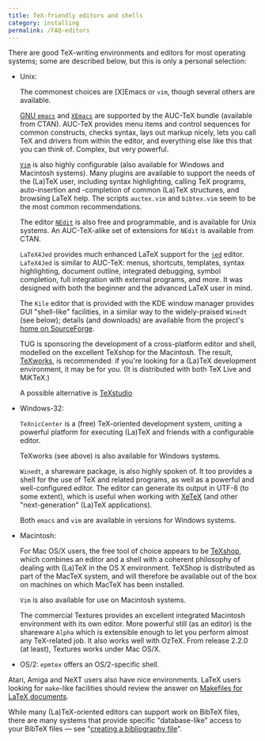 ```yaml
---
title: TeX-friendly editors and shells
category: installing
permalink: /FAQ-editors
---
```


There are good TeX-writing environments and editors for most
operating systems; some are described below, but this is only a
personal selection:

- Unix: 

  The commonest choices are [X]Emacs or
  `vim`, though several others are available.

  [GNU&nbsp;`emacs`](http://www.gnu.org/software/emacs/emacs.html)
  and [`XEmacs`](http://www.xemacs.org/) are supported
  by the AUC-TeX
  bundle (available from CTAN).  AUC-TeX provides menu
  items and control sequences for common constructs, checks syntax,
  lays out markup nicely, lets you call TeX and drivers from
  within the editor, and everything else like this that you can think
  of.  Complex, but very powerful.

  [`Vim`](https://vim.sourceforge.net) is also highly
  configurable (also available for Windows and Macintosh systems).
  Many plugins are available to support the needs of the (La)TeX user,
  including syntax highlighting, calling TeX programs,
  auto-insertion and -completion of common (La)TeX structures, and
  browsing LaTeX help.  The scripts `auctex.vim` and
  `bibtex.vim` seem to be the most common recommendations.

  The editor [`NEdit`](http://www.nedit.org/) is also free
  and programmable, and is available for Unix systems.  An
  AUC-TeX-alike set of extensions for `NEdit` is available
  from CTAN.

  `LaTeX4Jed` provides much enhanced LaTeX support for the
  [`jed`](http://www.jedsoft.org/jed/) editor.
  `LaTeX4Jed` is similar to AUC-TeX: menus,
  shortcuts, templates, syntax highlighting, document outline,
  integrated debugging, symbol completion, full integration with
  external programs, and more. It was designed with both the beginner
  and the advanced LaTeX user in mind.

  The `Kile` editor that is provided with the KDE
  window manager provides GUI "shell-like" facilities, in a
  similar way to the widely-praised `Winedt` (see below);
  details (and downloads) are available from the project's
  [home on SourceForge](https://kile.sourceforge.net/).

  TUG is sponsoring the development of a cross-platform editor
  and shell, modelled on the excellent TeXshop for the Macintosh.
  The result,
  [TeXworks](https://www.tug.org/texworks/), is recommended: if
  you're looking for a
  (La)TeX development environment, it may be for you.  (It is
  distributed with both TeX&nbsp;Live and MiKTeX.)

  A possible alternative is
  [TeXstudio](http://texstudio.sourceforge.net/)
- Windows-32: 
  
  `TeXnicCenter` is a (free)
  TeX-oriented development system, uniting a powerful platform for
  executing (La)TeX and friends with a configurable editor.

  TeXworks (see above) is also available for Windows systems.

  `Winedt`, a shareware package, is also highly spoken of.
  It too provides a shell for the use of TeX and related programs,
  as well as a powerful and well-configured editor.  The editor can
  generate its output in UTF-8 (to some extent), which is
  useful when working with [XeTeX](FAQ-xetex) (and other
  "next-generation" (La)TeX applications).

  Both `emacs` and `vim` are available in versions
  for Windows systems.
- Macintosh: 

  For Mac OS/X users, the free tool of choice appears to be
  [TeXshop](http://pages.uoregon.edu/koch/texshop/index.html), which
  combines an editor and a shell with a coherent philosophy of dealing
  with (La)TeX in the OS&nbsp;X environment.  TeXShop is distributed as
  part of the MacTeX system, and will therefore be available out of
  the box on machines on which MacTeX has been installed.

  `Vim` is also available for use on Macintosh systems.

  The commercial Textures provides an excellent integrated Macintosh
  environment with its own editor.  More powerful still (as an editor)
  is the shareware `Alpha` which is extensible enough to let
  you perform almost any TeX-related job. It also works well with
  OzTeX.  From release 2.2.0 (at least), Textures works under Mac OS/X.
- OS/2: `epmtex` offers an OS/2-specific shell.

Atari, Amiga and NeXT users also have nice
environments. LaTeX users looking for `make`-like
facilities should review the answer on
[Makefiles for LaTeX documents](FAQ-make).

While many (La)TeX-oriented editors can support work on BibTeX
files, there are many systems that provide specific "database-like"
access to your BibTeX files&nbsp;&mdash;
see "[creating a bibliography file](FAQ-buildbib)".

